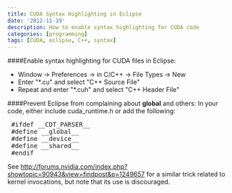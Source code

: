 ```yaml
---
title: CUDA Syntax Highlighting in Eclipse
date: '2012-11-19'
description: How to enable syntax highlighting for CUDA code
categories: [programming]
tags: [CUDA, eclipse, C++, syntax]
---
```


####Enable syntax highlighting for CUDA files in Eclipse:

* Window -> Preferences -> in C/C++ -> File Types -> New
* Enter "*.cu" and select "C++ Source File"
* Repeat and enter "*.cuh" and select "C++ Header File" 

####Prevent Eclipse from complaining about __global__ and others: In your code, either include cuda_runtime.h or add the following:

<pre>
 #ifdef __CDT_PARSER__
 #define __global__
 #define __device__
 #define __shared__
 #endif
</pre>

See http://forums.nvidia.com/index.php?showtopic=90943&view=findpost&p=1249657 for a similar trick related to kernel invocations, but note that its use is discouraged. 
